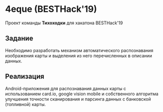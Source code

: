# 4eque (BESTHack'19)

Проект команды **Тихоходки** для хакатона BESTHack'19

## Задание

Необходимо разработать механизм автоматического распознавания изображения карты и выделения из него перечисленных в описании данных.

## Реализация

Android-приложения для распознавания данных карты с использованием card.io, google vision mobile и собственного алгоритма улучшения точности сканирования и парсинга данных с банковской (топливной) карты. 
